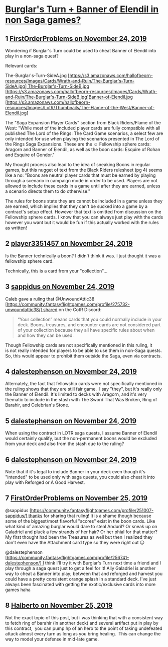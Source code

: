 # [Burglar&#039;s Turn + Banner of Elendil in non Saga games?](https://community.fantasyflightgames.com/topic/302671-burglars-turn-banner-of-elendil-in-non-saga-games/)

## 1 [FirstOrderProblems on November 24, 2019](https://community.fantasyflightgames.com/topic/302671-burglars-turn-banner-of-elendil-in-non-saga-games/?do=findComment&comment=3835909)

Wondering if Burglar's Turn could be used to cheat Banner of Elendil into play in a non-saga quest?

Relevant cards:

The-Burglar's-Turn-SideA.jpg [https://s3.amazonaws.com/hallofbeorn-resources/Images/Cards/Wrath-and-Ruin/The-Burglar's-Turn-SideA.jpg] The-Burglar's-Turn-SideB.jpg [https://s3.amazonaws.com/hallofbeorn-resources/Images/Cards/Wrath-and-Ruin/The-Burglar's-Turn-SideB.jpg]Banner-of-Elendil.jpg [https://s3.amazonaws.com/hallofbeorn-resources/Images/LotR/Thumbnails/The-Flame-of-the-West/Banner-of-Elendil.jpg]

The "Saga Expansion Player Cards" section from Black Riders/Flame of the West: "While most of the included player cards are fully compatible with all published The Lord of the Rings:
The Card Game scenarios, a select few are only intended for use when playing the scenarios presented in The Lord of the Rings Saga Expansions. These are the ☺ Fellowship sphere cards: Aragorn and Banner of Elendil, as well as the boon cards: Esquire of Rohan and Esquire of Gondor." 

My thought process also lead to the idea of sneaking Boons in regular games, but this nugget of text from the Black Riders rulesheet (pg 4) seems like a no: "Boons are neutral player cards that must be earned by playing through a scenario in campaign mode in order to be used. Players are not allowed to include these cards in a game until after they are earned, unless a scenario directs them to do otherwise."

The rules for boons state they are cannot be included in a game unless they are earned, which implies that they can't be sucked into a game by a contract's setup effect. However that text is omitted from discussion on the Fellowship sphere cards. I know that you can always just play with the cards however you want but it would be fun if this actually worked with the rules as written!

## 2 [player3351457 on November 24, 2019](https://community.fantasyflightgames.com/topic/302671-burglars-turn-banner-of-elendil-in-non-saga-games/?do=findComment&comment=3835958)

Is the Banner technically a boon? I didn't think it was. I just thought it was a fellowship sphere card.

Technically, this is a card from your "collection"...

## 3 [sappidus on November 24, 2019](https://community.fantasyflightgames.com/topic/302671-burglars-turn-banner-of-elendil-in-non-saga-games/?do=findComment&comment=3835998)

Caleb gave a ruling that @UnwoundAttic38 [https://community.fantasyflightgames.com/profile/275732-unwoundattic38/] shared on the CotR Discord:



> “Your collection” means cards that you could normally include in your deck. Boons, treasures, and encounter cards are not considered part of your collection because they all have specific rules about when and how they can be used.



Though Fellowship cards are not specifically mentioned in this ruling, it is not really intended for players to be able to use them in non-Saga quests. So, this would appear to prohibit them outside the Saga, even via contracts.

## 4 [dalestephenson on November 24, 2019](https://community.fantasyflightgames.com/topic/302671-burglars-turn-banner-of-elendil-in-non-saga-games/?do=findComment&comment=3836118)

Alternately, the fact that fellowship cards were not specifically mentioned in the ruling shows that they are still fair game.  I say "they", but it's really only the Banner of Elendil. It's limited to decks with Aragorn, and it's very thematic to include in the stash with The Sword That Was Broken, Ring of Barahir, and Celebrian's Stone.

## 5 [dalestephenson on November 24, 2019](https://community.fantasyflightgames.com/topic/302671-burglars-turn-banner-of-elendil-in-non-saga-games/?do=findComment&comment=3836121)

When using the contract in LOTR saga quests, I assume Banner of Elendil would certainly qualify, but the non-permanent boons would be excluded from your deck and also from the stash due to the ruling?

## 6 [dalestephenson on November 24, 2019](https://community.fantasyflightgames.com/topic/302671-burglars-turn-banner-of-elendil-in-non-saga-games/?do=findComment&comment=3836123)

Note that if it's legal to include Banner in your deck even though it's "intended" to be used only with saga quests, you could also cheat it into play with Reforged or A Good Harvest.

## 7 [FirstOrderProblems on November 25, 2019](https://community.fantasyflightgames.com/topic/302671-burglars-turn-banner-of-elendil-in-non-saga-games/?do=findComment&comment=3836160)

@sappidus [https://community.fantasyflightgames.com/profile/251007-sappidus/] thanks for sharing that ruling! It is a shame though because some of the biggest/most flavorful "scores" exist in the boon cards. Like what kind of amazing burglar would dare to steal Anduril? Or sneak up on Galadriel and pluck a few strands of her hair? Or her phial for that matter? My first thought had been the Treasures as well but then I realized they don't even have the Attachment card type so they were right out 😔

@dalestephenson [https://community.fantasyflightgames.com/profile/256741-dalestephenson/] I think I'll try it with Burglar's Turn next time a friend and I play through a saga quest just to get a feel for it! Ally Galadriel is another way to cheat a Banner into play; between that and reforged and harvest you could have a pretty consistent orange splash in a standard deck. I've just always been fascinated with getting the exotic/exclusive cards into more games haha

## 8 [Halberto on November 25, 2019](https://community.fantasyflightgames.com/topic/302671-burglars-turn-banner-of-elendil-in-non-saga-games/?do=findComment&comment=3836839)

Not the exact topic of this post, but i was thinking that with a consistent way to fetch ring of barahir (in another deck) and several artifact put in play by this contract,  you can pump hp of an hero to the point of taking undefeated attack almost every turn as long as you bring healing.  This can change the way to model your defense in mid-late game.

